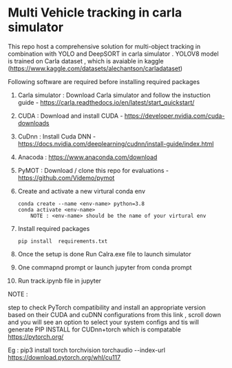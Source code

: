 # Multi Vehicle tracking in carla simulator 

This repo host a comprehensive solution for multi-object tracking in combination with YOLO and DeepSORT in carla simulator .
YOLOV8 model is trained on Carla dataset , which is avaiable in kaggle (https://www.kaggle.com/datasets/alechantson/carladataset)

Following software are required before installing required packages

1. Carla simulator : Download Carla simulator and follow the instuction guide - https://carla.readthedocs.io/en/latest/start_quickstart/
2. CUDA : Download and install CUDA - https://developer.nvidia.com/cuda-downloads
3. CuDnn : Install Cuda DNN - https://docs.nvidia.com/deeplearning/cudnn/install-guide/index.html
4. Anacoda : https://www.anaconda.com/download
5. PyMOT : Download / clone this repo for evaluations - https://github.com/Videmo/pymot
6. Create and activate a new virtural conda env 

    ```
    conda create --name <env-name> python=3.8
    conda activate <env-name> 
        NOTE : <env-name> should be the name of your virtural env
    ```
7. Install required packages
    ```
    pip install  requirements.txt
    ```
8. Once the setup is done Run Calra.exe file to launch simulator
9. One commapnd prompt or launch jupyter from conda prompt
10. Run track.ipynb file in jupyter 
 
NOTE : 

step to check PyTorch compatibility and install an appropriate version based on their CUDA and cuDNN configurations from this link , scroll down and you will see an option to select your system configs and tis will generate PIP INSTALL for CUDnn+torch which is compatable 
https://pytorch.org/

Eg : pip3 install torch torchvision torchaudio --index-url https://download.pytorch.org/whl/cu117
    
       
